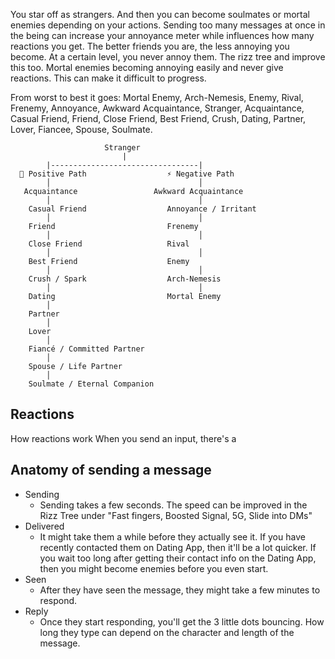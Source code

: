 You star off as strangers. And then you can become soulmates or mortal enemies depending on your actions. Sending too many messages at once in the being can increase your annoyance meter while influences how many reactions you get. The better friends you are, the less annoying you become. At a certain level, you never annoy them. The rizz tree and improve this too. Mortal enemies becoming annoying easily and never give reactions. This can make it difficult to progress.

From worst to best it goes: Mortal Enemy, Arch-Nemesis, Enemy, Rival, Frenemy, Annoyance, Awkward Acquaintance, Stranger, Acquaintance, Casual Friend, Friend, Close Friend, Best Friend, Crush, Dating, Partner, Lover, Fiancee, Spouse, Soulmate.


```
                     Stranger
                         |
        |---------------------------------|
  🌈 Positive Path                  ⚡ Negative Path
        │                                 │
   Acquaintance                 Awkward Acquaintance
        │                                 │
    Casual Friend                  Annoyance / Irritant 
        │                                 │
    Friend                         Frenemy 
        │                                 │
    Close Friend                   Rival 
        │                                 │
    Best Friend                    Enemy 
        │                                 │
    Crush / Spark                  Arch-Nemesis 
        │                                 │
    Dating                         Mortal Enemy 
        │
    Partner 
        │
    Lover 
        │
    Fiancé / Committed Partner 
        │
    Spouse / Life Partner 
        │
    Soulmate / Eternal Companion
```

## Reactions
How reactions work
When you send an input, there's a

## Anatomy of sending a message
- Sending
	- Sending takes a few seconds. The speed can be improved in the Rizz Tree under "Fast fingers, Boosted Signal, 5G, Slide into DMs"
- Delivered
	- It might take them a while before they actually see it. If you have recently contacted them on Dating App, then it'll be a lot quicker. If you wait too long after getting their contact info on the Dating App, then you might become enemies before you even start.
- Seen
	- After they have seen the message, they might take a few minutes to respond.
- Reply
	- Once they start responding, you'll get the 3 little dots bouncing. How long they type can depend on the character and length of the message.
